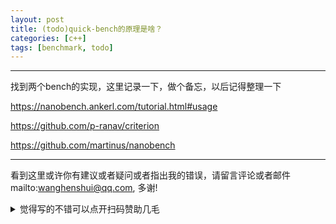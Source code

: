 ```yaml
---
layout: post
title: (todo)quick-bench的原理是啥？
categories: [c++]
tags: [benchmark, todo]
---
```

  

---

 

找到两个bench的实现，这里记录一下，做个备忘，以后记得整理一下



https://nanobench.ankerl.com/tutorial.html#usage

https://github.com/p-ranav/criterion

https://github.com/martinus/nanobench




---

看到这里或许你有建议或者疑问或者指出我的错误，请留言评论或者邮件mailto:wanghenshui@qq.com, 多谢! 
<details>
<summary>觉得写的不错可以点开扫码赞助几毛</summary>
<img src="https://wanghenshui.github.io/assets/wepay.png" alt="微信转账">
</details>